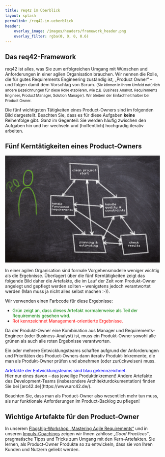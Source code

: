 ```yaml
---
title: req42 im Überblick
layout: splash
permalink: /req42-im-ueberblick
header:
    overlay_image: /images/headers/framework_header.png
    overlay_filter: rgba(0, 0, 0, 0.6)
---
```


<div class="splash_text" markdown="1"> 

## Das req42-Framework
req42 ist alles, was Sie zum erfolgreichen Umgang mit Wünschen und Anforderungen in einer agilen Organisation brauchen. Wir nennen die Rolle, die für gutes Requirements Engineering zuständig ist, „Product Owner“ – und folgen damit dem Vorschlag von Scrum. <small> (Sie können in Ihrem Umfeld natürlich andere Bezeichnungen für diese Rolle etablieren, wie z.B. Business Analyst, Requirements Engineer, Product Manager, Solution Manager). Wir bleiben der Einfachheit halber bei Product Owner. </small>

Die fünf wichtigsten Tätigkeiten eines Product-Owners sind im folgenden Bild dargestellt. Beachten Sie, dass es für diese Aufgaben **keine** Reihenfolge gibt. Ganz im Gegenteil: Sie werden häufig zwischen den Aufgaben hin und her wechseln und (hoffentlich) hochgradig iterativ arbeiten.

## Fünf Kerntätigkeiten eines Product-Owners
![](/images/framework/framework_uebersicht.png)

In einer agilen Organisation sind formale Vorgehensmodelle weniger wichtig als die Ergebnisse. Überlagert über die fünf Kerntätigkeiten zeigt das folgende Bild daher die Artefakte, die im Lauf der Zeit vom Produkt-Owner angelegt und gepflegt werden sollten – wenigstens jedoch verantwortet werden (Man muss ja nicht alles selbst machen :-)).

Wir verwenden einen Farbcode für diese Ergebnisse:
* <div style="color:green"> Grün zeigt an, dass dieses Artefakt normalerweise als Teil der Requirements gesehen wird. </div>
* <div style="color:red" >Rot kennzeichnet Management-orientierte Ergebnisse.  </div>

Da der Produkt-Owner eine Kombination aus Manager und Requirements-Engineer (oder Business-Analyst) ist,  muss ein Produkt-Owner sowohl alle grünen als auch alle roten Ergebnisse verantworten.

Ein oder mehrere Entwicklungsteams schaffen aufgrund der Anforderungen und Prioritäten des Product-Owners dann iterativ Produkt-Inkremente, die man als Produkt-Owner prüfen und abnehmen (oder zurückweisen) muss.  
<div style="color:blue"> Artefakte der Entwicklungsteams sind blau gekennzeichnet. </div>  
Hier nur eines davon – das jeweilige Produktinkrement! Andere Artefakte des Development-Teams (insbesondere Architekturdokumentation) finden Sie bei [arc42.de](https://www.arc42.de/).

Beachten Sie, dass man als Product-Owner also wesentlich mehr tun muss, als nur funktionale Anforderungen im Product-Backlog zu pflegen!

## Wichtige Artefakte für den Product-Owner

In unserem [Flagship-Workshop „Mastering Agile Requirements“](/masteringagile) und in unseren [Impuls-Coachings](/coaching) zeigen wir Ihnen zahllose *„Good Practices“*, pragmatische Tipps und Tricks zum Umgang mit den Kern-Artefakten. Sie lernen, als Product-Owner Produkte so zu entwickeln, dass sie von Ihren Kunden und Nutzern geliebt werden.

</div>